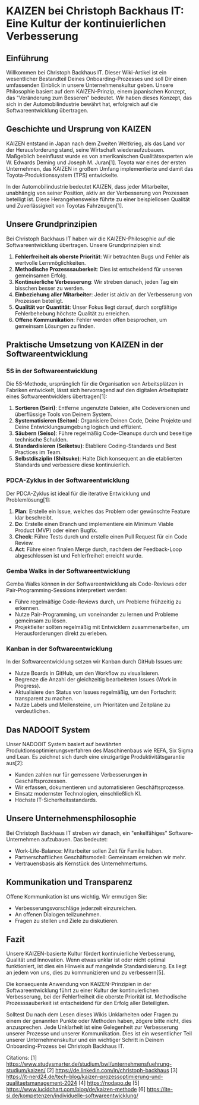 # KAIZEN bei Christoph Backhaus IT: Eine Kultur der kontinuierlichen Verbesserung

## Einführung

Willkommen bei Christoph Backhaus IT. Dieser Wiki-Artikel ist ein wesentlicher Bestandteil Deines Onboarding-Prozesses und soll Dir einen umfassenden Einblick in unsere Unternehmenskultur geben. Unsere Philosophie basiert auf dem KAIZEN-Prinzip, einem japanischen Konzept, das "Veränderung zum Besseren" bedeutet. Wir haben dieses Konzept, das sich in der Automobilindustrie bewährt hat, erfolgreich auf die Softwareentwicklung übertragen.

## Geschichte und Ursprung von KAIZEN

KAIZEN entstand in Japan nach dem Zweiten Weltkrieg, als das Land vor der Herausforderung stand, seine Wirtschaft wiederaufzubauen. Maßgeblich beeinflusst wurde es von amerikanischen Qualitätsexperten wie W. Edwards Deming und Joseph M. Juran[1]. Toyota war eines der ersten Unternehmen, das KAIZEN in großem Umfang implementierte und damit das Toyota-Produktionssystem (TPS) entwickelte.

In der Automobilindustrie bedeutet KAIZEN, dass jeder Mitarbeiter, unabhängig von seiner Position, aktiv an der Verbesserung von Prozessen beteiligt ist. Diese Herangehensweise führte zu einer beispiellosen Qualität und Zuverlässigkeit von Toyotas Fahrzeugen[1].

## Unsere Grundprinzipien

Bei Christoph Backhaus IT haben wir die KAIZEN-Philosophie auf die Softwareentwicklung übertragen. Unsere Grundprinzipien sind:

1. **Fehlerfreiheit als oberste Priorität**: Wir betrachten Bugs und Fehler als wertvolle Lernmöglichkeiten.
2. **Methodische Prozesssauberkeit**: Dies ist entscheidend für unseren gemeinsamen Erfolg.
3. **Kontinuierliche Verbesserung**: Wir streben danach, jeden Tag ein bisschen besser zu werden.
4. **Einbeziehung aller Mitarbeiter**: Jeder ist aktiv an der Verbesserung von Prozessen beteiligt.
5. **Qualität vor Quantität**: Unser Fokus liegt darauf, durch sorgfältige Fehlerbehebung höchste Qualität zu erreichen.
6. **Offene Kommunikation**: Fehler werden offen besprochen, um gemeinsam Lösungen zu finden.

## Praktische Umsetzung von KAIZEN in der Softwareentwicklung

### 5S in der Softwareentwicklung

Die 5S-Methode, ursprünglich für die Organisation von Arbeitsplätzen in Fabriken entwickelt, lässt sich hervorragend auf den digitalen Arbeitsplatz eines Softwareentwicklers übertragen[1]:

1. **Sortieren (Seiri)**: Entferne ungenutzte Dateien, alte Codeversionen und überflüssige Tools von Deinem System.
2. **Systematisieren (Seiton)**: Organisiere Deinen Code, Deine Projekte und Deine Entwicklungsumgebung logisch und effizient.
3. **Säubern (Seiso)**: Führe regelmäßig Code-Cleanups durch und beseitige technische Schulden.
4. **Standardisieren (Seiketsu)**: Etabliere Coding-Standards und Best Practices im Team.
5. **Selbstdisziplin (Shitsuke)**: Halte Dich konsequent an die etablierten Standards und verbessere diese kontinuierlich.

### PDCA-Zyklus in der Softwareentwicklung

Der PDCA-Zyklus ist ideal für die iterative Entwicklung und Problemlösung[1]:

1. **Plan**: Erstelle ein Issue, welches das Problem oder gewünschte Feature klar beschreibt.
2. **Do**: Erstelle einen Branch und implementiere ein Minimum Viable Product (MVP) oder einen Bugfix.
3. **Check**: Führe Tests durch und erstelle einen Pull Request für ein Code Review.
4. **Act**: Führe einen finalen Merge durch, nachdem der Feedback-Loop abgeschlossen ist und Fehlerfreiheit erreicht wurde.

### Gemba Walks in der Softwareentwicklung

Gemba Walks können in der Softwareentwicklung als Code-Reviews oder Pair-Programming-Sessions interpretiert werden:

- Führe regelmäßige Code-Reviews durch, um Probleme frühzeitig zu erkennen.
- Nutze Pair-Programming, um voneinander zu lernen und Probleme gemeinsam zu lösen.
- Projektleiter sollten regelmäßig mit Entwicklern zusammenarbeiten, um Herausforderungen direkt zu erleben.

### Kanban in der Softwareentwicklung

In der Softwareentwicklung setzen wir Kanban durch GitHub Issues um:

- Nutze Boards in GitHub, um den Workflow zu visualisieren.
- Begrenze die Anzahl der gleichzeitig bearbeiteten Issues (Work in Progress).
- Aktualisiere den Status von Issues regelmäßig, um den Fortschritt transparent zu machen.
- Nutze Labels und Meilensteine, um Prioritäten und Zeitpläne zu verdeutlichen.

## Das NADOOIT System

Unser NADOOIT System basiert auf bewährten Produktionsoptimierungsverfahren des Maschinenbaus wie REFA, Six Sigma und Lean. Es zeichnet sich durch eine einzigartige Produktivitätsgarantie aus[2]:

- Kunden zahlen nur für gemessene Verbesserungen in Geschäftsprozessen.
- Wir erfassen, dokumentieren und automatisieren Geschäftsprozesse.
- Einsatz modernster Technologien, einschließlich KI.
- Höchste IT-Sicherheitsstandards.

## Unsere Unternehmensphilosophie

Bei Christoph Backhaus IT streben wir danach, ein "enkelfähiges" Software-Unternehmen aufzubauen. Das bedeutet:

- Work-Life-Balance: Mitarbeiter sollen Zeit für Familie haben.
- Partnerschaftliches Geschäftsmodell: Gemeinsam erreichen wir mehr.
- Vertrauensbasis als Kernstück des Unternehmertums.

## Kommunikation und Transparenz

Offene Kommunikation ist uns wichtig. Wir ermutigen Sie:

- Verbesserungsvorschläge jederzeit einzureichen.
- An offenen Dialogen teilzunehmen.
- Fragen zu stellen und Ziele zu diskutieren.

## Fazit

Unsere KAIZEN-basierte Kultur fördert kontinuierliche Verbesserung, Qualität und Innovation. Wenn etwas unklar ist oder nicht optimal funktioniert, ist dies ein Hinweis auf mangelnde Standardisierung. Es liegt an jedem von uns, dies zu kommunizieren und zu verbessern[5].

Die konsequente Anwendung von KAIZEN-Prinzipien in der Softwareentwicklung führt zu einer Kultur der kontinuierlichen Verbesserung, bei der Fehlerfreiheit die oberste Priorität ist. Methodische Prozesssauberkeit ist entscheidend für den Erfolg aller Beteiligten.

Solltest Du nach dem Lesen dieses Wikis Unklarheiten oder Fragen zu einem der genannten Punkte oder Methoden haben, zögere bitte nicht, dies anzusprechen. Jede Unklarheit ist eine Gelegenheit zur Verbesserung unserer Prozesse und unserer Kommunikation. Dies ist ein wesentlicher Teil unserer Unternehmenskultur und ein wichtiger Schritt in Deinem Onboarding-Prozess bei Christoph Backhaus IT.

Citations:
[1] https://www.studysmarter.de/studium/bwl/unternehmensfuehrung-studium/kaizen/
[2] https://de.linkedin.com/in/christoph-backhaus
[3] https://it-nerd24.de/tech-blog/kaizen-prozessoptimierung-und-qualitaetsmanagement-2024
[4] https://nodapo.de
[5] https://www.lucidchart.com/blog/de/kaizen-methode
[6] https://ite-si.de/kompetenzen/individuelle-softwareentwicklung/